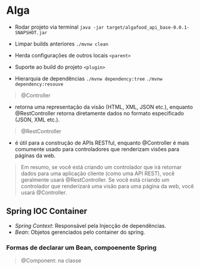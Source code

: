 # Alga

- Rodar projeto via terminal
```java -jar target/algafood_api_base-0.0.1-SNAPSHOT.jar```

- Limpar builds anteriores
```./mvnw clean```

- Herda configurações de outros locais
`<parent>`

- Suporte ao build do projeto
`<plugin>`

- Hierarquia de dependências
`./mvnw dependency:tree`
`./mvnw dependency:resouve`

> @Controller 
- retorna uma representação da visão (HTML, XML, JSON etc.), enquanto @RestController retorna diretamente dados no formato especificado (JSON, XML etc.).

> @RestController 

- é útil para a construção de APIs RESTful, enquanto @Controller é mais comumente usado para controladores que renderizam visões para páginas da web.

> Em resumo, se você está criando um controlador que irá retornar dados para uma aplicação cliente (como uma API REST), você geralmente usará @RestController. Se você está criando um controlador que renderizará uma visão para uma página da web, você usará @Controller.


## Spring IOC Container
- *Spring Context*: Responsável pela Injecção de dependências.
- *Bean*: Objetos gerenciados pelo container do spring.

### Formas de declarar um Bean, compoenente Spring
> @Component: na classe

























